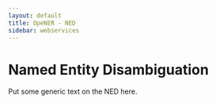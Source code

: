 ```yaml
---
layout: default
title: OpeNER - NED
sidebar: webservices
---
```


# Named Entity Disambiguation

Put some generic text on the NED here.

